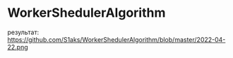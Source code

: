 # WorkerShedulerAlgorithm

результат:
https://github.com/S1aks/WorkerShedulerAlgorithm/blob/master/2022-04-22.png
